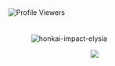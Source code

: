 ⠀⠀⠀⠀⠀⠀⠀⠀⠀⠀⠀⠀⠀⠀⠀⠀⠀⠀⠀⠀⠀⠀⠀⠀⠀⠀⠀⠀⠀⠀⠀⠀⠀⠀ㅤㅤㅤㅤㅤㅤㅤㅤㅤㅤ⠀⠀⠀⠀⠀⠀⠀⠀![Profile Viewers](https://komarev.com/ghpvc/?username=miss-p1nk-elf&color=F4B4C4&style=plastic)

⠀⠀⠀⠀ㅤㅤㅤㅤㅤㅤㅤㅤㅤㅤ⠀⠀⠀⠀⠀⠀⠀⠀⠀⠀⠀⠀⠀⠀⠀⠀⠀⠀⠀⠀⠀⠀⠀⠀ㅤㅤㅤㅤㅤㅤ⠀⠀⠀⠀ㅤㅤㅤㅤㅤㅤ⠀![honkai-impact-elysia](https://github.com/user-attachments/assets/b07effb3-4a09-4f8b-8e0f-2540f6677380)



⠀⠀⠀⠀⠀⠀⠀⠀⠀⠀⠀⠀⠀⠀⠀⠀⠀⠀⠀⠀⠀⠀⠀⠀ <img src="https://readme-typing-svg.demolab.com/?lines='Tragedy+is+the+beginning+of+hope';'Because+you're+just+like+me+-+sweet,+kind,+sincere+and+strong!';'And+that's+because+we're+the+best+match.';'Yeah.';'You+may+not+know+it+yet,+but+your+subconscious+has+chosen+for+you!';'There+are+so+many+Herrschers+like+me+here...';'I've+made+it,+right?';'Why+the+long+face?';'Give+me+a+smile,';'unless+you're+not+happy+to+be+with+me?';'My+eyes+are+beautiful?';'They+are+not+cosmetic+contact+lenses.';'They+are+the+magic+of+a+beautiful+girl!';'Do+you+like+my+memories?';'Does+it+feel+like+you're+fighting+alongside+a+pretty+girl?'&font=Libertinus+Math&center=true&width=1080&height=50&color=F4B4C4&duration=2500&pause=1000">
